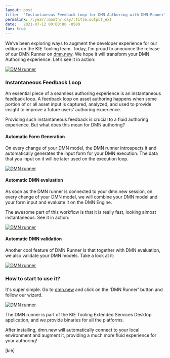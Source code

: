 ```yaml
---
layout: post
title:  "Instantaneous Feedback Loop for DMN Authoring with DMN Runner"
permalink: /:year/:month/:day/:title:output_ext
date:   2021-07-12 00:00:00 -0500
fav: true
---
```


We’ve been exploring ways to augment the developer experience for our editors on the KIE Tooling team. Today, I'm proud to announce the release of our DMN Runner on [dmn.new](https://dmn.new/). We hope it will transform your DMN Authoring experience. Let’s see it in action: 

[![DMN runner](/assets/2021/dmnrunner1.gif "DMN Runner")](/assets/2021/dmnrunner1.gif)

### Instantaneous Feedback Loop

An essential piece of a seamless authoring experience is an instantaneous feedback loop. A feedback loop on asset authoring happens when some portion of or all asset input is captured, analyzed, and used to provide insight to improve a future users' authoring experience.

Providing such instantaneous feedback is crucial to a fluid authoring experience. But what does this mean for DMN authoring?

#### Automatic Form Generation

On every change of your DMN model, the DMN runner introspects it and automatically generates the input form for your DMN execution.  The data that you input on it will be later used on the execution loop.

[![DMN runner](/assets/2021/dmnrunner2.gif "DMN Runner")](/assets/2021/dmnrunner2.gif)

#### Automatic DMN evaluation

As soon as the DMN runner is connected to your dmn.new session, on every change of your DMN model, we will combine your DMN model and your form input and evaluate it on the DMN Engine. 

The awesome part of this workflow is that it is really fast, looking almost instantaneous. See it in action:

[![DMN runner](/assets/2021/dmnrunner3.gif "DMN Runner")](/assets/2021/dmnrunner3.gif)

#### Automatic DMN validation

Another cool feature of DMN Runner is that together with DMN evaluation, we also validate your DMN models. Take a look at it:

[![DMN runner](/assets/2021/dmnrunner4.gif "DMN Runner")](/assets/2021/dmnrunner4.gif)

### How to start to use it?

It's super simple. Go to [dmn.new](https://dmn.new/) and click on the 'DMN Runner' button and follow our wizard.

[![DMN runner](/assets/2021/dmnrunner5.gif "DMN Runner")](/assets/2021/dmnrunner5.gif)

The DMN runner is part of the KIE Tooling Extended Services Desktop application, and we provide binaries for all the platforms.

After installing, dmn.new will automatically connect to your local environment and augment it, providing a much more fluid experience for your authoring!

[kie]